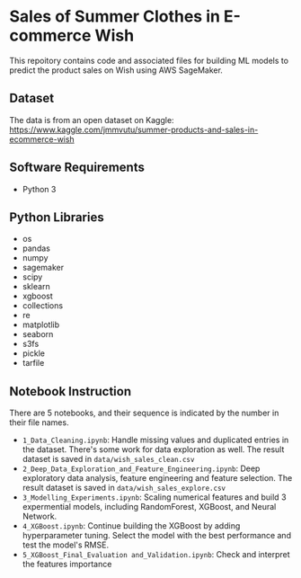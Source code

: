 # Sales of Summer Clothes in E-commerce Wish
This repoitory contains code and associated files for building ML models to predict the product sales on Wish using AWS SageMaker.

## Dataset
The data is from an open dataset on Kaggle: https://www.kaggle.com/jmmvutu/summer-products-and-sales-in-ecommerce-wish

## Software Requirements
- Python 3

## Python Libraries 
- os
- pandas
- numpy
- sagemaker
- scipy
- sklearn
- xgboost
- collections 
- re
- matplotlib
- seaborn
- s3fs
- pickle
- tarfile

## Notebook Instruction
There are 5 notebooks, and their sequence is indicated by the number in their file names. 
- ```1_Data_Cleaning.ipynb```: Handle missing values and duplicated entries in the dataset. There's some work for data exploration as well. 
The result dataset is saved in ```data/wish_sales_clean.csv```
- ```2_Deep_Data_Exploration_and_Feature_Engineering.ipynb```: Deep exploratory data analysis, feature engineering and feature selection. 
The result dataset is saved in ```data/wish_sales_explore.csv```
- ```3_Modelling_Experiments.ipynb```: Scaling numerical features and build 3 expermential models, including RandomForest, XGBoost, and Neural Network. 
- ```4_XGBoost.ipynb```: Continue building the XGBoost by adding hyperparameter tuning. Select the model with the best performance and test the model's RMSE. 
- ```5_XGBoost_Final_Evaluation and_Validation.ipynb```: Check and interpret the features importance
